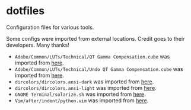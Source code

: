 dotfiles
================================================================================

Configuration files for various tools.

Some configs were imported from external locations. Credit goes to their
developers. Many thanks!

* `Adobe/Common/LUTs/Technical/QT Gamma Compensation.cube` was imported from
[here](https://community.adobe.com/t5/premiere-pro/quot-why-does-my-footage-look-darker-in-premiere-quot-color-q-a/td-p/4788414?page=1).
* `Adobe/Common/LUTs/Technical/Undo QT Gamma Compensation.cube` was imported from
[here](https://community.adobe.com/t5/premiere-pro/quot-why-does-my-footage-look-darker-in-premiere-quot-color-q-a/td-p/4788414?page=1).
* `dircolors/dircolors.ansi-dark` was imported from
[here](https://github.com/seebi/dircolors-solarized).
* `dircolors/dircolors.ansi-light` was imported from
[here](https://github.com/seebi/dircolors-solarized).
* `GNOME Terminal/solarize.sh` was imported from
[here](https://gist.github.com/codeforkjeff/1397104).
* `Vim/after/indent/python.vim` was imported from
[here](https://github.com/google/styleguide).
